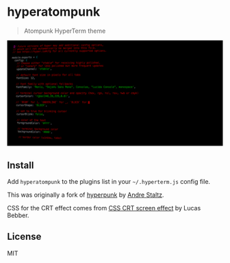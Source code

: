# hyperatompunk

> Atompunk HyperTerm theme

![](screenshot.png)

## Install

Add `hyperatompunk` to the plugins list in your `~/.hyperterm.js` config file.

This was originally a fork of [hyperpunk](https://github.com/staltz/hyperpunk) by [Andre Staltz](https://staltz.com).

CSS for the CRT effect comes from [CSS CRT screen effect](https://codepen.io/lbebber/pen/XJRdrV/) by Lucas Bebber.

## License

MIT
